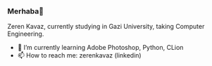 ### Merhaba👋


Zeren Kavaz, currently studying in Gazi University, taking Computer Engineering.

- 🌱 I’m currently learning Adobe Photoshop, Python, CLion
- 📫 How to reach me: zerenkavaz (linkedin)

